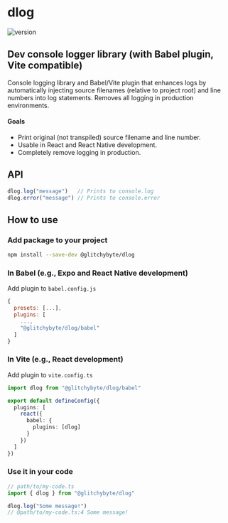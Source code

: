 # dlog

![version](https://img.shields.io/badge/version-2.1.1-dodgerblue)

## Dev console logger library (with Babel plugin, Vite compatible)

Console logging library and Babel/Vite plugin that enhances logs by 
automatically injecting source filenames (relative to project root) 
and line numbers into log statements. Removes all logging in 
production environments.

#### Goals
* Print original (not transpiled) source filename and line number.
* Usable in React and React Native development.
* Completely remove logging in production.

## API

```ts
dlog.log("message")   // Prints to console.log
dlog.error("message") // Prints to console.error
```

## How to use

### Add package to your project

```bash
npm install --save-dev @glitchybyte/dlog
```

### In Babel (e.g., Expo and React Native development)

Add plugin to `babel.config.js`

```js
{
  presets: [...],
  plugins: [
    ...,
    "@glitchybyte/dlog/babel"
  ]
}
```

### In Vite (e.g., React development)

Add plugin to `vite.config.ts`

```ts
import dlog from "@glitchybyte/dlog/babel"

export default defineConfig({
  plugins: [
    react({
      babel: {
        plugins: [dlog]
      }
    })
  ]
})
```

### Use it in your code

```ts
// path/to/my-code.ts
import { dlog } from "@glitchybyte/dlog"

dlog.log("Some message!")
// @path/to/my-code.ts:4 Some message!
```

